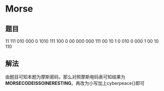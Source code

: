 # Morse

## 题目

11 111 010 000 0 1010 111 100 0 00 000 000 111 00 10 1 0 010 0 000 1 00 10 110

## 解法

由题目可知本题为摩斯密码，那么对照摩斯电码表可知结果为**MORSECODEISSOINERESTING**。再改为小写加上cyberpeace{}即可